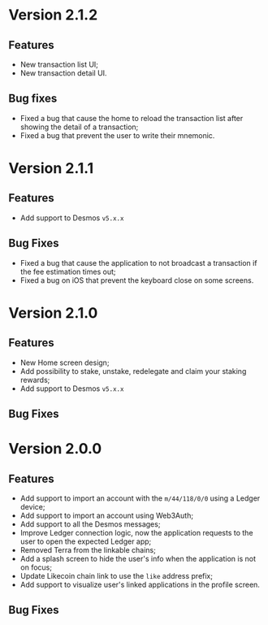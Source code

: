 # Version 2.1.2
## Features
- New transaction list UI;
- New transaction detail UI.

## Bug fixes
- Fixed a bug that cause the home to reload the transaction list after showing the detail of a transaction;
- Fixed a bug that prevent the user to write their mnemonic.

# Version 2.1.1
## Features
- Add support to Desmos `v5.x.x`

## Bug Fixes
- Fixed a bug that cause the application to not broadcast a transaction if the fee estimation times out;
- Fixed a bug on iOS that prevent the keyboard close on some screens.

# Version 2.1.0
## Features
- New Home screen design;
- Add possibility to stake, unstake, redelegate and claim your staking rewards;
- Add support to Desmos `v5.x.x`

## Bug Fixes

# Version 2.0.0
## Features
- Add support to import an account with the `m/44/118/0/0` using a Ledger device;
- Add support to import an account using Web3Auth;
- Add support to all the Desmos messages;
- Improve Ledger connection logic, now the application requests to the user to open the expected Ledger app;
- Removed Terra from the linkable chains;
- Add a splash screen to hide the user's info when the application is not on focus;
- Update Likecoin chain link to use the `like` address prefix;
- Add support to visualize user's linked applications in the profile screen.

## Bug Fixes

